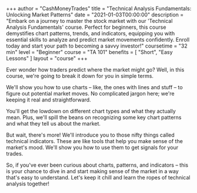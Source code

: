 +++
author = "CashMoneyTrades"
title = "Technical Analysis Fundamentals: Unlocking Market Patterns"
date = "2021-01-03T00:00:00"
description = "Embark on a journey to master the stock market with our 'Technical Analysis Fundamentals' course. Perfect for beginners, this course demystifies chart patterns, trends, and indicators, equipping you with essential skills to analyze and predict market movements confidently. Enroll today and start your path to becoming a savvy investor!"
coursetime = "32 min"
level = "Beginner"
course = "TA 101"
benefits = [
    "Short",
    "Easy Lessons"
]
layout = "course"
+++

Ever wonder how traders predict where the market might go? Well, in this course, we're going to break it down for you in simple terms.

We'll show you how to use charts – like, the ones with lines and stuff – to figure out potential market moves. No complicated jargon here; we're keeping it real and straightforward.

You'll get the lowdown on different chart types and what they actually mean. Plus, we'll spill the beans on recognizing some key chart patterns and what they tell us about the market.

But wait, there's more! We'll introduce you to those nifty things called technical indicators. These are like tools that help you make sense of the market's mood. We'll show you how to use them to get signals for your trades.

So, if you've ever been curious about charts, patterns, and indicators – this is your chance to dive in and start making sense of the market in a way that's easy to understand. Let's keep it chill and learn the ropes of technical analysis together!